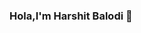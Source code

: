 ### Hola,I'm Harshit Balodi 👋

<!--
**harshitbalodi/harshitbalodi** is a ✨ _special_ ✨ repository because its `README.md` (this file) appears on your GitHub profile.

Here are some ideas to get you started:

- 🔭 I’m currently working on Movie Recommender system
- 🌱 I’m currently learning full stack Development 
- 👯 I’m looking to connect on LinkedIn 
- 💬 Ask me about anything, We'll find the solution together.
- 📫 How to reach me: ...
- ⚡ Fun fact: I love to listen classical and folk songs 
-->
